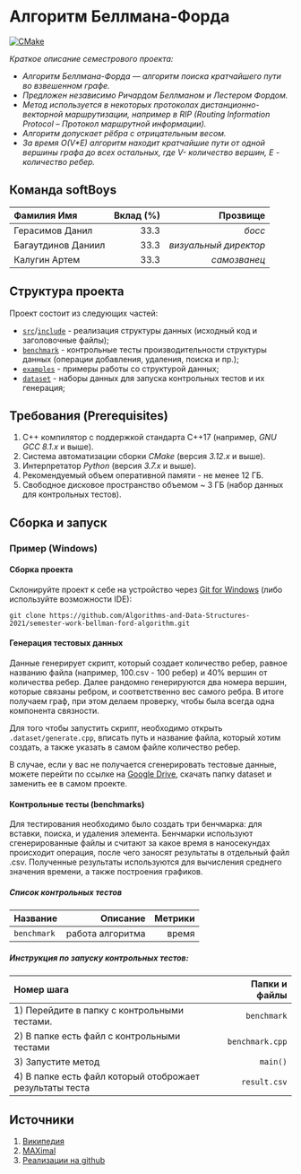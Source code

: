 # Алгоритм Беллмана-Форда

[![CMake](https://github.com/Algorithms-and-Data-Structures-2021/semester-work-bellman-ford-algorithm/actions/workflows/cmake.yml/badge.svg)](https://github.com/Algorithms-and-Data-Structures-2021/semester-work-bellman-ford-algorithm/actions/workflows/cmake.yml)

_Краткое описание семестрового проекта:_

- _Алгоритм Беллмана-Форда — алгоритм поиска кратчайшего пути во взвешенном графе._
- _Предложен независимо Ричардом Беллманом и Лестером Фордом._
- _Метод используется в некоторых протоколах дистанционно-векторной маршрутизации, например в RIP (Routing Information Protocol – Протокол маршрутной информации)._
- _Алгоритм допускает рёбра с отрицательным весом._
- _За время O(V*E) алгоритм находит кратчайшие пути от одной вершины графа до всех остальных, где V- количество вершин, E - количество ребер._

## Команда softBoys

| Фамилия Имя          | Вклад (%)    | Прозвище               |
| :---                 |   ---:       |  ---:                  |
| Герасимов Данил      | 33.3         |  _босс_                |
| Багаутдинов Даниил   | 33.3         |  _визуальный директор_ |
| Калугин Артем        | 33.3         |  _самозванец_          |


## Структура проекта

Проект состоит из следующих частей:

- [`src`](src)/[`include`](include) - реализация структуры данных (исходный код и заголовочные файлы);
- [`benchmark`](benchmark) - контрольные тесты производительности структуры данных (операции добавления, удаления,
  поиска и пр.);
- [`examples`](examples) - примеры работы со структурой данных;
- [`dataset`](dataset) - наборы данных для запуска контрольных тестов и их генерация;

## Требования (Prerequisites)

1. С++ компилятор c поддержкой стандарта C++17 (например, _GNU GCC 8.1.x_ и выше).
2. Система автоматизации сборки _CMake_ (версия _3.12.x_ и выше).
3. Интерпретатор _Python_ (версия _3.7.x_ и выше).
4. Рекомендуемый объем оперативной памяти - не менее 12 ГБ.
5. Свободное дисковое пространство объемом ~ 3 ГБ (набор данных для контрольных тестов).

## Сборка и запуск

### Пример (Windows)

#### Сборка проекта

Склонируйте проект к себе на устройство через [Git for Windows](https://gitforwindows.org/) (либо используйте
возможности IDE):

```shell
git clone https://github.com/Algorithms-and-Data-Structures-2021/semester-work-bellman-ford-algorithm.git
```

#### Генерация тестовых данных

Данные генерирует скрипт, который создает количество ребер, равное названию файла (например, 100.csv - 100 ребер) и 40% вершин от количества ребер.
Далее рандомно генерируются два номера вершин, которые связаны ребром, и соответственно вес самого ребра. В итоге получаем граф, при этом делаем проверку, чтобы была всегда одна компонента связности.

Для того чтобы запустить скрипт, необходимо открыть `.dataset/generate.cpp`, вписать путь и название файла, который хотим создать, а также указать в самом файле количество ребер.

В случае, если у вас не получается сгенерировать тестовые данные, можете перейти по ссылке на [Google Drive](https://drive.google.com/drive/folders/1ONp40kT15V-71_n7e7Er8DTRXeYCDg8s), скачать папку dataset и заменить ее в самом проекте.

#### Контрольные тесты (benchmarks)

Для тестирования необходимо было создать три бенчмарка: для вставки, поиска, и удаления элемента. Бенчмарки используют сгенерированные файлы и считают за какое время в наносекундах  происходит операция, после чего заносят результаты в отдельный файл .csv. Полученные результаты используются для вычисления среднего значения времени, а также построения графиков.


##### Список контрольных тестов

| Название             | Описание         | Метрики |
| :---                 |   ---:           |  ---:   |
| `benchmark`          | работа алгоритма | время   |

##### Инструкция по запуску контрольных тестов:

| Номер шага             | Папки и файлы         |
| :---                 |   ---:           |
| 1) Перейдите в папку с контрольными тестами.   | `benchmark`  |
| 2) В папке есть файл с контрольными тестами |`benchmark.cpp`|
| 3) Запустите метод   | `main()` |
|4) В папке есть файл который отоброжает результаты теста|`result.csv`|

## Источники

1. [Википедия](https://www.wikiwand.com/ru/Алгоритм_Беллмана_—_Форда)
2. [MAXimal](https://e-maxx.ru/algo/ford_bellman)
3. [Реализации на github](https://github.com/search?l=C%2B%2B&q=bellmanford&type=Repositories)
